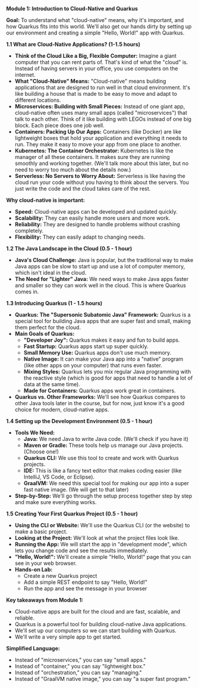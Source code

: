 
**Module 1: Introduction to Cloud-Native and Quarkus**

**Goal:** To understand what "cloud-native" means, why it's important, and how Quarkus fits into this world. We'll also get our hands dirty by setting up our environment and creating a simple "Hello, World!" app with Quarkus.

**1.1 What are Cloud-Native Applications? (1-1.5 hours)**

*   **Think of the Cloud Like a Big, Flexible Computer:** Imagine a giant computer that you can rent parts of. That's kind of what the "cloud" is. Instead of having servers in your office, you use computers on the internet.
*   **What "Cloud-Native" Means:** "Cloud-native" means building applications that are designed to run well in that cloud environment. It's like building a house that is made to be easy to move and adapt to different locations.
*   **Microservices: Building with Small Pieces:** Instead of one giant app, cloud-native often uses many small apps (called "microservices") that talk to each other. Think of it like building with LEGOs instead of one big block. Each piece does one job well.
*   **Containers: Packing Up Our Apps:** Containers (like Docker) are like lightweight boxes that hold your application and everything it needs to run. They make it easy to move your app from one place to another.
*   **Kubernetes: The Container Orchestrator:** Kubernetes is like the manager of all these containers. It makes sure they are running smoothly and working together. (We'll talk more about this later, but no need to worry too much about the details now.)
*   **Serverless: No Servers to Worry About:** Serverless is like having the cloud run your code without you having to think about the servers. You just write the code and the cloud takes care of the rest.

**Why cloud-native is important:**

*   **Speed:** Cloud-native apps can be developed and updated quickly.
*   **Scalability:** They can easily handle more users and more work.
*   **Reliability:** They are designed to handle problems without crashing completely.
*   **Flexibility:** They can easily adapt to changing needs.

**1.2 The Java Landscape in the Cloud (0.5 - 1 hour)**

*   **Java's Cloud Challenge:** Java is popular, but the traditional way to make Java apps can be slow to start up and use a lot of computer memory, which isn't ideal in the cloud.
*   **The Need for "Lighter" Java:** We need ways to make Java apps faster and smaller so they can work well in the cloud. This is where Quarkus comes in.

**1.3 Introducing Quarkus (1 - 1.5 hours)**

*   **Quarkus: The "Supersonic Subatomic Java" Framework:** Quarkus is a special tool for building Java apps that are super fast and small, making them perfect for the cloud.
*   **Main Goals of Quarkus:**
    *   **"Developer Joy":** Quarkus makes it easy and fun to build apps.
    *   **Fast Startup:** Quarkus apps start up super quickly.
    *   **Small Memory Use:** Quarkus apps don't use much memory.
    *   **Native Image:** It can make your Java app into a "native" program (like other apps on your computer) that runs even faster.
    *   **Mixing Styles:** Quarkus lets you mix regular Java programming with the reactive style (which is good for apps that need to handle a lot of data at the same time).
    *   **Made for Containers:** Quarkus apps work great in containers.
*   **Quarkus vs. Other Frameworks:** We'll see how Quarkus compares to other Java tools later in the course, but for now, just know it's a good choice for modern, cloud-native apps.

**1.4 Setting up the Development Environment (0.5 - 1 hour)**

*   **Tools We Need:**
    *   **Java:** We need Java to write Java code. (We'll check if you have it)
    *   **Maven or Gradle:** These tools help us manage our Java projects. (Choose one!)
    *   **Quarkus CLI:** We use this tool to create and work with Quarkus projects.
    *   **IDE:** This is like a fancy text editor that makes coding easier (like IntelliJ, VS Code, or Eclipse).
    *   **GraalVM:** We need this special tool for making our app into a super fast native image. (We will get to that later)
*   **Step-by-Step:** We'll go through the setup process together step by step and make sure everything works.

**1.5 Creating Your First Quarkus Project (0.5 - 1 hour)**

*   **Using the CLI or Website:** We'll use the Quarkus CLI (or the website) to make a basic project.
*   **Looking at the Project:** We'll look at what the project files look like.
*   **Running the App:** We will start the app in "development mode", which lets you change code and see the results immediately.
*   **"Hello, World!":** We'll create a simple "Hello, World!" page that you can see in your web browser.
*   **Hands-on Lab:**
    *   Create a new Quarkus project
    *   Add a simple REST endpoint to say "Hello, World!"
    *   Run the app and see the message in your browser

**Key takeaways from Module 1:**

*   Cloud-native apps are built for the cloud and are fast, scalable, and reliable.
*   Quarkus is a powerful tool for building cloud-native Java applications.
*   We'll set up our computers so we can start building with Quarkus.
*   We'll write a very simple app to get started.

**Simplified Language:**

*   Instead of "microservices," you can say "small apps."
*   Instead of "container," you can say "lightweight box."
*   Instead of "orchestration," you can say "managing."
*   Instead of "GraalVM native image," you can say "a super fast program."
